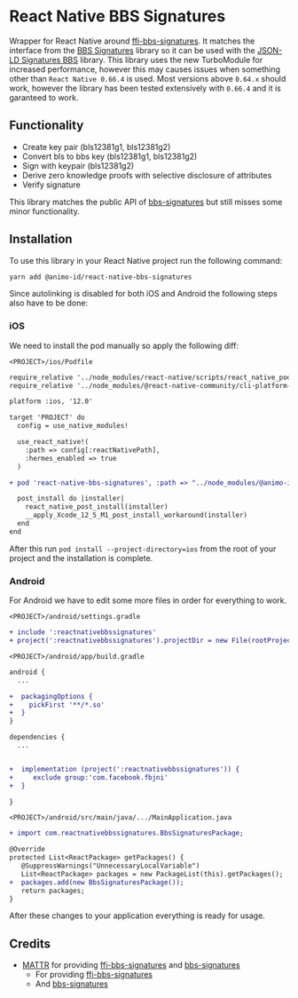 # React Native BBS Signatures

Wrapper for React Native around [ffi-bbs-signatures](https://github.com/mattrglobal/ffi-bbs-signatures). It matches the interface from the [BBS Signatures](https://github.com/mattrglobal/bbs-signatures) library so it can be used with the [JSON-LD Signatures BBS](https://github.com/mattrglobal/jsonld-signatures-bbs) library.
This library uses the new TurboModule for increased performance, however this may causes issues when something other than `React Native 0.66.4` is used.
Most versions above `0.64.x` should work, however the library has been tested extensively with `0.66.4` and it is garanteed to work.

## Functionality

- Create key pair (bls12381g1, bls12381g2)
- Convert bls to bbs key (bls12381g1, bls12381g2)
- Sign with keypair (bls12381g2)
- Derive zero knowledge proofs with selective disclosure of attributes
- Verify signature

This library matches the public API of [bbs-signatures](https://github.com/mattrglobal/bbs-signatures) but still misses some minor functionality.

## Installation

To use this library in your React Native project run the following command:

```sh
yarn add @animo-id/react-native-bbs-signatures
```

Since autolinking is disabled for both iOS and Android the following steps also have to be done:

### iOS

We need to install the pod manually so apply the following diff:

`<PROJECT>/ios/Podfile`

```diff
require_relative '../node_modules/react-native/scripts/react_native_pods'
require_relative '../node_modules/@react-native-community/cli-platform-ios/native_modules'

platform :ios, '12.0'

target 'PROJECT' do
  config = use_native_modules!

  use_react_native!(
    :path => config[:reactNativePath],
    :hermes_enabled => true
  )

+ pod 'react-native-bbs-signatures', :path => "../node_modules/@animo-id/react-native-bbs-signatures"

  post_install do |installer|
    react_native_post_install(installer)
    __apply_Xcode_12_5_M1_post_install_workaround(installer)
  end
end
```

After this run `pod install --project-directory=ios` from the root of your project and the installation
is complete.

### Android

For Android we have to edit some more files in order for everything to work.

`<PROJECT>/android/settings.gradle`

```diff
+ include ':reactnativebbssignatures'
+ project(':reactnativebbssignatures').projectDir = new File(rootProject.projectDir, '../node_modules/@animo-id/react-native-bbs-signatures/android')
```

`<PROJECT>/android/app/build.gradle`

```diff
android {
  ...

+  packagingOptions {
+    pickFirst '**/*.so'
+  }
}

dependencies {
  ...


+  implementation (project(':reactnativebbssignatures')) {
+     exclude group:'com.facebook.fbjni'
+  }

}

```

`<PROJECT>/android/src/main/java/.../MainApplication.java`

```diff
+ import com.reactnativebbssignatures.BbsSignaturesPackage;

@Override
protected List<ReactPackage> getPackages() {
   @SuppressWarnings("UnnecessaryLocalVariable")
   List<ReactPackage> packages = new PackageList(this).getPackages();
+  packages.add(new BbsSignaturesPackage());
   return packages;
}

```

After these changes to your application everything is ready for usage.

## Credits

- [MATTR](https://github.com/mattrglobal) for providing [ffi-bbs-signatures](https://github.com/mattrglobal/ffi-bbs-signatures) and [bbs-signatures](https://github.com/mattrglobal/bbs-signatures)
  - For providing [ffi-bbs-signatures](https://github.com/mattrglobal/ffi-bbs-signatures)
  - And [bbs-signatures](https://github.com/mattrglobal/bbs-signatures)
